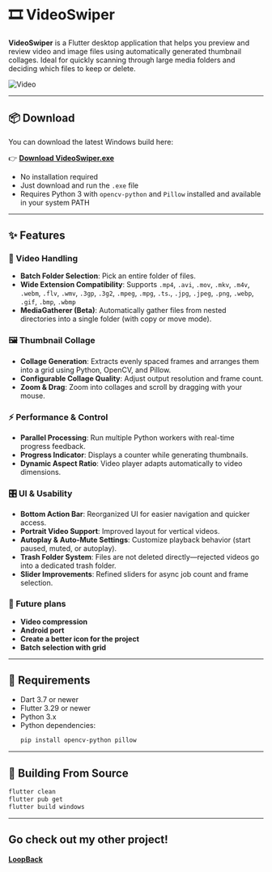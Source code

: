 # 🎞️ VideoSwiper

**VideoSwiper** is a Flutter desktop application that helps you preview and review video and image files using automatically generated thumbnail collages.
Ideal for quickly scanning through large media folders and deciding which files to keep or delete.

![Video](video.gif)

---

## 📦 Download

You can download the latest Windows build here:

👉 **[Download VideoSwiper.exe](https://github.com/andrymas/VideoSwiper/releases/download/v1.2.0/VideoSwiper1.2.0.zip)**

- No installation required  
- Just download and run the `.exe` file  
- Requires Python 3 with `opencv-python` and `Pillow` installed and available in your system PATH  

---

## ✨ Features

### 📁 Video Handling
- **Batch Folder Selection**: Pick an entire folder of files.
- **Wide Extension Compatibility**: Supports `.mp4`, `.avi`, `.mov`, `.mkv`, `.m4v`, `.webm`, `.flv`, `.wmv`, `.3gp`, `.3g2`, `.mpeg`, `.mpg`, `.ts`., `.jpg`, `.jpeg`, `.png`, `.webp`, `.gif`, `.bmp`, `.wbmp`
- **MediaGatherer (Beta)**: Automatically gather files from nested directories into a single folder (with copy or move mode).

### 🖼️ Thumbnail Collage
- **Collage Generation**: Extracts evenly spaced frames and arranges them into a grid using Python, OpenCV, and Pillow.
- **Configurable Collage Quality**: Adjust output resolution and frame count.
- **Zoom & Drag**: Zoom into collages and scroll by dragging with your mouse.

### ⚡ Performance & Control
- **Parallel Processing**: Run multiple Python workers with real-time progress feedback.
- **Progress Indicator**: Displays a counter while generating thumbnails.
- **Dynamic Aspect Ratio**: Video player adapts automatically to video dimensions.

### 🎛️ UI & Usability
- **Bottom Action Bar**: Reorganized UI for easier navigation and quicker access.
- **Portrait Video Support**: Improved layout for vertical videos.
- **Autoplay & Auto-Mute Settings**: Customize playback behavior (start paused, muted, or autoplay).
- **Trash Folder System**: Files are not deleted directly—rejected videos go into a dedicated trash folder.
- **Slider Improvements**: Refined sliders for async job count and frame selection.

### 🔮 Future plans
- **Video compression**
- **Android port**
- **Create a better icon for the project**
- **Batch selection with grid**

---

## 🧰 Requirements

- Dart 3.7 or newer  
- Flutter 3.29 or newer  
- Python 3.x  
- Python dependencies:
  ```bash
  pip install opencv-python pillow


---
## 🔧 Building From Source

  ```bash
  flutter clean
  flutter pub get
  flutter build windows
  ```

---
## Go check out my other project!
**[LoopBack](https://play.google.com/store/apps/details?id=com.andrymasdev.loopback.loopback)**
